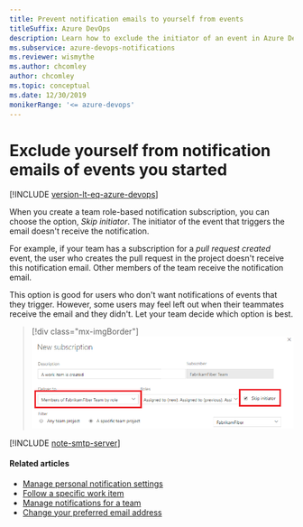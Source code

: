 ```yaml
---
title: Prevent notification emails to yourself from events
titleSuffix: Azure DevOps 
description: Learn how to exclude the initiator of an event in Azure DevOps Services from receiving notification emails
ms.subservice: azure-devops-notifications
ms.reviewer: wismythe
ms.author: chcomley
author: chcomley
ms.topic: conceptual
ms.date: 12/30/2019  
monikerRange: '<= azure-devops'
---
```


# Exclude yourself from notification emails of events you started

[!INCLUDE [version-lt-eq-azure-devops](../../includes/version-lt-eq-azure-devops.md)]

When you create a team role-based notification subscription, you can choose the option, _Skip initiator_. The initiator of the event that triggers the email doesn't receive the notification.

For example, if your team has a subscription for a _pull request created_ event, the user who creates the pull request in the project doesn't receive this notification email. Other members of the team receive the notification email.

This option is good for users who don't want notifications of events that they trigger. However, some users may feel left out when their teammates receive the email and they didn't. Let your team decide which option is best.

> [!div class="mx-imgBorder"] 
> ![New subscription skip initiator](media/new-sub-skip-initiator.png)

[!INCLUDE [note-smtp-server](includes/note-smtp-server.md)]

#### Related articles

- [Manage personal notification settings](manage-your-personal-notifications.md)
- [Follow a specific work item](../../boards/work-items/follow-work-items.md)  
- [Manage notifications for a team](./manage-team-group-global-organization-notifications.md)  
- [Change your preferred email address](change-email-address.md)